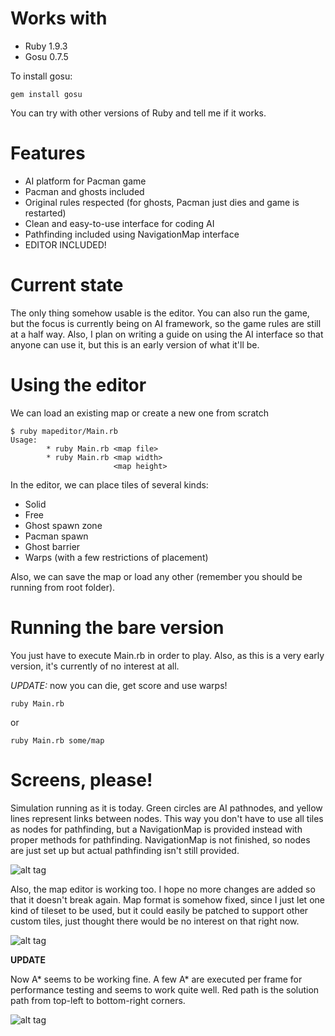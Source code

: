 Works with
====
* Ruby 1.9.3
* Gosu 0.7.5 

To install gosu:

```
gem install gosu
```

You can try with other versions of Ruby and tell me if it works.

Features
====
* AI platform for Pacman game
* Pacman and ghosts included
* Original rules respected (for ghosts, Pacman just dies and game is restarted)
* Clean and easy-to-use interface for coding AI
* Pathfinding included using NavigationMap interface
* EDITOR INCLUDED!

Current state
====
The only thing somehow usable is the editor. You can also run the game, but
the focus is currently being on AI framework, so the game rules are still at
a half way. Also, I plan on writing a guide on using the AI interface
so that anyone can use it, but this is an early version of what it'll be.

Using the editor
====
We can load an existing map or create a new one from scratch

```
$ ruby mapeditor/Main.rb
Usage:
        * ruby Main.rb <map file>
        * ruby Main.rb <map width>
                       <map height>
```

In the editor, we can place tiles of several kinds:
* Solid
* Free
* Ghost spawn zone
* Pacman spawn
* Ghost barrier
* Warps (with a few restrictions of placement)

Also, we can save the map or load any other (remember you should be
running from root folder).


Running the bare version
====
You just have to execute Main.rb in order to play. Also, as this is a
very early version, it's currently of no interest at all.

*UPDATE:* now you can die, get score and use warps!

```
ruby Main.rb
```

or

```
ruby Main.rb some/map
```

Screens, please!
====

Simulation running as it is today. Green circles are AI pathnodes, and yellow lines represent links between nodes.
This way you don't have to use all tiles as nodes for pathfinding, but a NavigationMap is provided instead with proper
methods for pathfinding. NavigationMap is not finished, so nodes are just set up but actual pathfinding isn't still provided.

![alt tag](https://raw.github.com/alesegdia/ragman/master/media/screen1.png)

Also, the map editor is working too. I hope no more changes are added so that it doesn't break again. Map format is somehow fixed, since
I just let one kind of tileset to be used, but it could easily be patched to support other custom tiles, just thought there would be
no interest on that right now.

![alt tag](https://raw.github.com/alesegdia/ragman/master/media/screen0.png)


**UPDATE**

Now A\* seems to be working fine. A few A\* are executed per frame for performance testing and seems to
work quite well. Red path is the solution path from top-left to bottom-right corners.

![alt tag](https://raw.github.com/alesegdia/ragman/master/media/screen2.png)


